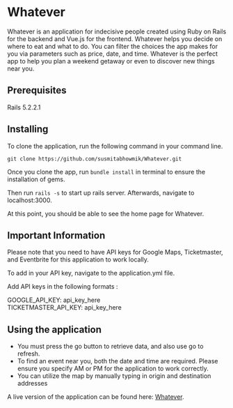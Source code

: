 # Whatever #

Whatever is an application for indecisive people created using Ruby on Rails for the backend and Vue.js for the frontend. Whatever helps you decide on where to eat and what to do. You can filter the choices the app makes for you via parameters such as price, date, and time.  Whatever is the perfect app to help you plan a weekend getaway or even to discover new things near you.

## Prerequisites ## 

Rails 5.2.2.1


## Installing ##

To clone the application, run the following command in your command line.

`git clone https://github.com/susmitabhowmik/Whatever.git`

Once you clone the app, run `bundle install` in terminal to ensure the installation of gems.

Then run `rails -s` to start up rails server. Afterwards, navigate to localhost:3000.

At this point, you should be able to see the home page for Whatever. 

## Important Information ## 

Please note that you need to have API keys for Google Maps, Ticketmaster, and Eventbrite for this application to work locally. 

To add in your API key, navigate to the application.yml file.

Add API keys in the following formats :

GOOGLE_API_KEY: api_key_here </br>
TICKETMASTER_API_KEY: api_key_here </br>

## Using the application ## 
* You must press the go button to retrieve data, and also use go to refresh.
* To find an event near you, both the date and time are required. Please ensure you specify AM or PM for the application to work correctly.
* You can utilize the map by manually typing in origin and destination addresses

A live version of the application can be found here: [Whatever](https://whatever-app.herokuapp.com/#/).